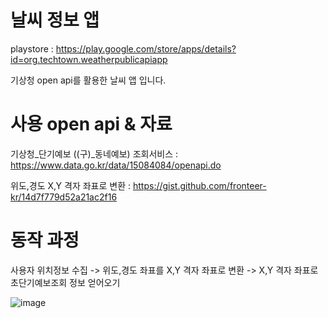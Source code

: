 # 날씨 정보 앱
playstore : https://play.google.com/store/apps/details?id=org.techtown.weatherpublicapiapp

기상청 open api를 활용한 날씨 앱 입니다.

# 사용 open api & 자료

기상청_단기예보 ((구)_동네예보) 조회서비스 : https://www.data.go.kr/data/15084084/openapi.do

위도,경도 X,Y 격자 좌표로 변환 : https://gist.github.com/fronteer-kr/14d7f779d52a21ac2f16

# 동작 과정
사용자 위치정보 수집 -> 위도,경도 좌표를 X,Y 격자 좌표로 변환  -> X,Y 격자 좌표로 초단기예보조회 정보 얻어오기

![image](https://user-images.githubusercontent.com/86578252/176240460-32df7e5e-88a9-4993-b6df-43382edaa67e.png)





